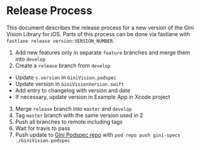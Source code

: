# Release Process

This document describes the release process for a new version of the Gini Vision Library for iOS.
Parts of this process can be done via fastlane with `fastlane release version:VERSION_NUMBER`.

1. Add new features only in separate `feature` branches and merge them into `develop`
2. Create a `release` branch from `develop`
  * Update `s.version` in `GiniVision.podspec`
  * Update version in `GiniVisionVersion.swift`
  * Add entry to changelog with version and date
  * If necessary, update version in Example App in Xcode project
3. Merge `release` branch into `master` and `develop`
4. Tag `master` branch with the same version used in 2
5. Push all branches to remote including tags
6. Wait for travis to pass
7. Push update to [Gini Podspec repo](https://github.com/gini/gini-podspecs) with `pod repo push gini-specs ./GiniVision.podspec`
